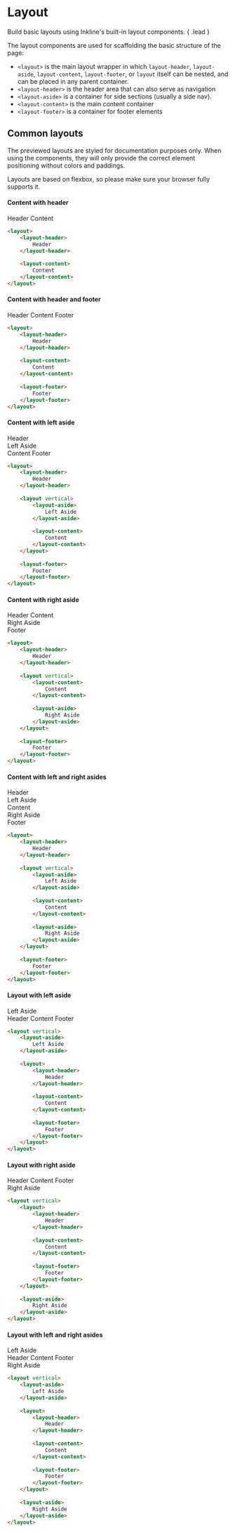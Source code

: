 # Layout
Build basic layouts using Inkline's built-in layout components. { .lead }

The layout components are used for scaffolding the basic structure of the page:
- `<layout>` is the main layout wrapper in which `layout-header`, `layout-aside`, `layout-content`, `layout-footer`, or `layout` itself can be nested, and can be placed in any parent container.
- `<layout-header>` is the header area that can also serve as navigation
- `<layout-aside>` is a container for side sections (usually a side nav).
- `<layout-content>` is the main content container
- `<layout-footer>` is a container for footer elements

## Common layouts

The previewed layouts are styled for documentation purposes only. When using the components, they will only 
provide the correct element positioning without colors and paddings.

Layouts are based on flexbox, so please make sure your browser fully supports it. 

#### Content with header

<layout class="-preview">
    <layout-header>
        Header
    </layout-header>
    <layout-content>
        Content
    </layout-content>
</layout>

~~~html
<layout>
    <layout-header>
        Header
    </layout-header>
    
    <layout-content>
        Content
    </layout-content>
</layout>
~~~
   
#### Content with header and footer

<layout class="-preview">
    <layout-header>
        Header
    </layout-header>
    <layout-content>
        Content
    </layout-content>
    <layout-footer>
        Footer
    </layout-footer>
</layout>

~~~html
<layout>
    <layout-header>
        Header
    </layout-header>
    
    <layout-content>
        Content
    </layout-content>
    
    <layout-footer>
        Footer
    </layout-footer>
</layout>
~~~
   
#### Content with left aside

<layout class="-preview">
    <layout-header>
        Header
    </layout-header>
    <layout vertical>
        <layout-aside>
            <div class="layout-aside-preview-text">Left Aside</div>
        </layout-aside>
        <layout-content>
            Content
        </layout-content>
    </layout>
    <layout-footer>
        Footer
    </layout-footer>
</layout>

~~~html
<layout>
    <layout-header>
        Header
    </layout-header>
    
    <layout vertical>
        <layout-aside>
            Left Aside
        </layout-aside>
        
        <layout-content>
            Content
        </layout-content>
    </layout>
    
    <layout-footer>
        Footer
    </layout-footer>
</layout>
~~~   

#### Content with right aside

<layout class="-preview">
    <layout-header>
        Header
    </layout-header>
    <layout vertical>
        <layout-content>
            Content
        </layout-content>
        <layout-aside>
            <div class="layout-aside-preview-text">Right Aside</div>
        </layout-aside>
    </layout>
    <layout-footer>
        Footer
    </layout-footer>
</layout>

~~~html
<layout>
    <layout-header>
        Header
    </layout-header>
    
    <layout vertical>
        <layout-content>
            Content
        </layout-content>
        
        <layout-aside>
            Right Aside
        </layout-aside>
    </layout>
    
    <layout-footer>
        Footer
    </layout-footer>
</layout>
~~~


#### Content with left and right asides

<layout class="-preview">
    <layout-header>
        Header
    </layout-header>
    <layout vertical>
        <layout-aside>
            <div class="layout-aside-preview-text">Left Aside</div>
        </layout-aside>
        <layout-content>
            Content
        </layout-content>
        <layout-aside>
            <div class="layout-aside-preview-text">Right Aside</div>
        </layout-aside>
    </layout>
    <layout-footer>
        Footer
    </layout-footer>
</layout>

~~~html
<layout>
    <layout-header>
        Header
    </layout-header>
    
    <layout vertical>
        <layout-aside>
            Left Aside
        </layout-aside>
        
        <layout-content>
            Content
        </layout-content>
        
        <layout-aside>
            Right Aside
        </layout-aside>
    </layout>
    
    <layout-footer>
        Footer
    </layout-footer>
</layout>
~~~


#### Layout with left aside

<layout vertical class="-preview">
    <layout-aside>
        <div class="layout-aside-preview-text">Left Aside</div>
    </layout-aside>
    <layout>
        <layout-header>
            Header
        </layout-header>
        <layout-content>
            Content
        </layout-content>
        <layout-footer>
            Footer
        </layout-footer>
    </layout>
</layout>

~~~html
<layout vertical>
    <layout-aside>
        Left Aside
    </layout-aside>
    
    <layout>
        <layout-header>
            Header
        </layout-header>
        
        <layout-content>
            Content
        </layout-content>
        
        <layout-footer>
            Footer
        </layout-footer>
    </layout>
</layout>
~~~


#### Layout with right aside

<layout vertical class="-preview">
    <layout>
        <layout-header>
            Header
        </layout-header>
        <layout-content>
            Content
        </layout-content>
        <layout-footer>
            Footer
        </layout-footer>
    </layout>
    <layout-aside>
        <div class="layout-aside-preview-text">Right Aside</div>
    </layout-aside>
</layout>

~~~html
<layout vertical>
    <layout>
        <layout-header>
            Header
        </layout-header>
        
        <layout-content>
            Content
        </layout-content>
        
        <layout-footer>
            Footer
        </layout-footer>
    </layout>
    
    <layout-aside>
        Right Aside
    </layout-aside>
</layout>
~~~

#### Layout with left and right asides

<layout vertical class="-preview">
    <layout-aside>
        <div class="layout-aside-preview-text">Left Aside</div>
    </layout-aside>
    <layout>
        <layout-header>
            Header
        </layout-header>
        <layout-content>
            Content
        </layout-content>
        <layout-footer>
            Footer
        </layout-footer>
    </layout>
    <layout-aside>
        <div class="layout-aside-preview-text">Right Aside</div>
    </layout-aside>
</layout>

~~~html
<layout vertical>
    <layout-aside>
        Left Aside
    </layout-aside>
    
    <layout>
        <layout-header>
            Header
        </layout-header>
        
        <layout-content>
            Content
        </layout-content>
        
        <layout-footer>
            Footer
        </layout-footer>
    </layout>
    
    <layout-aside>
        Right Aside
    </layout-aside>
</layout>
~~~
